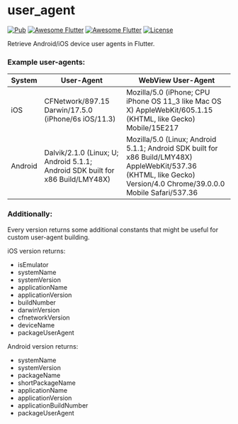 # user_agent

[![Pub](https://img.shields.io/pub/v/user_agent_client.svg)](https://pub.dartlang.org/packages/user_agent)
[![Awesome Flutter](https://img.shields.io/badge/Awesome-Flutter-blue.svg?longCache=true&style=flat-square)]()
[![Awesome Flutter](https://img.shields.io/badge/Platform-Android_iOS-blue.svg?longCache=true&style=flat-square)]()
[![License](https://img.shields.io/badge/License-MIT-blue.svg)](/LICENSE)

Retrieve Android/iOS device user agents in Flutter.

### Example user-agents:

| System  | User-Agent                                                                     | WebView User-Agent                                                                                                                                                 |
| ------- | ------------------------------------------------------------------------------ | ------------------------------------------------------------------------------------------------------------------------------------------------------------------ |
| iOS     | CFNetwork/897.15 Darwin/17.5.0 (iPhone/6s iOS/11.3)                            | Mozilla/5.0 (iPhone; CPU iPhone OS 11_3 like Mac OS X) AppleWebKit/605.1.15 (KHTML, like Gecko) Mobile/15E217                                                      |
| Android | Dalvik/2.1.0 (Linux; U; Android 5.1.1; Android SDK built for x86 Build/LMY48X) | Mozilla/5.0 (Linux; Android 5.1.1; Android SDK built for x86 Build/LMY48X) AppleWebKit/537.36 (KHTML, like Gecko) Version/4.0 Chrome/39.0.0.0 Mobile Safari/537.36 |

### Additionally:

Every version returns some additional constants that might be useful for custom user-agent building.

iOS version returns:

- isEmulator
- systemName
- systemVersion
- applicationName
- applicationVersion
- buildNumber
- darwinVersion
- cfnetworkVersion
- deviceName
- packageUserAgent

Android version returns:

- systemName
- systemVersion
- packageName
- shortPackageName
- applicationName
- applicationVersion
- applicationBuildNumber
- packageUserAgent
